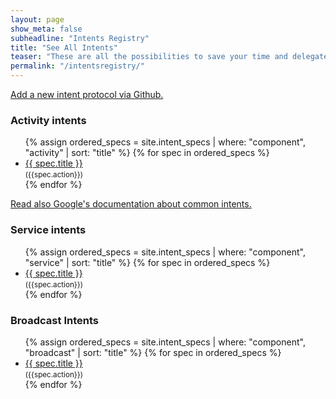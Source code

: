 ```yaml
---
layout: page
show_meta: false
subheadline: "Intents Registry"
title: "See All Intents"
teaser: "These are all the possibilities to save your time and delegate to other apps."
permalink: "/intentsregistry/"
---
```

<a href="https://github.com/openintents/openintents.github.io/blob/master/README.md#intent-specification-for-writers">Add a new intent protocol via Github.</a>
<h3>Activity intents</h3>
<ul>
    {% assign ordered_specs = site.intent_specs | where: "component", "activity" | sort: "title" %}
    {% for spec in ordered_specs %}
    <li><a href="{{ site.url }}/action/{{ spec.action | slugify  }}">{{ spec.title }}</a> <br/><small>({{spec.action}})</small></li>
    {% endfor %}
</ul>
<a href="https://developer.android.com/guide/components/intents-common.html">Read also Google's documentation about common intents.</a>

<h3>Service intents</h3>
<ul>
    {% assign ordered_specs = site.intent_specs | where: "component", "service" | sort: "title" %}
    {% for spec in ordered_specs %}
    <li><a href="{{ site.url }}/service/{{ spec.name | slugify  }}">{{ spec.title }}</a> <br/><small>({{spec.action}})</small></li>
    {% endfor %}
</ul>

<h3>Broadcast Intents</h3>
<ul>
    {% assign ordered_specs = site.intent_specs | where: "component", "broadcast" | sort: "title" %}
    {% for spec in ordered_specs %}
    <li><a href="{{ site.url }}/broadcast/{{ spec.name | slugify  }}">{{ spec.title }}</a> <br/><small>({{spec.action}})</small></li>
    {% endfor %}
</ul>
